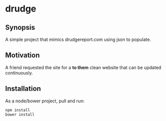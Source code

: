 # drudge
## Synopsis

A simple project that mimics drudgereport.com using json to populate.

## Motivation

A friend requested the site for a **to them** clean website that can be updated continuously.

## Installation
As a node/bower project, pull and run:
	
	npm install
	bower install

